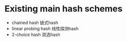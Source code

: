 # Existing main hash schemes
- chained hash 链式hash
- linear probing hash 线性探测hash
- 2-choice hash 双选hash

